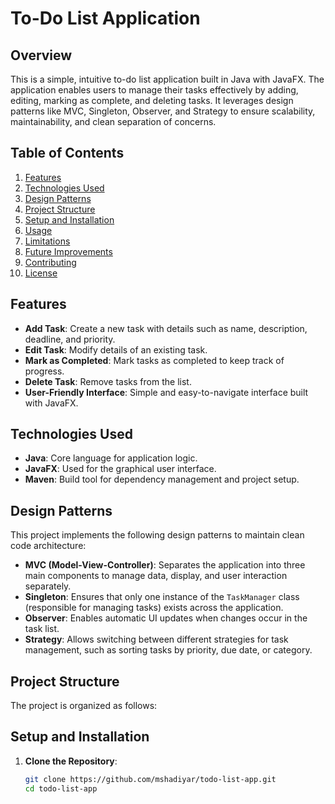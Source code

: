 # To-Do List Application

## Overview

This is a simple, intuitive to-do list application built in Java with JavaFX. The application enables users to manage their tasks effectively by adding, editing, marking as complete, and deleting tasks. It leverages design patterns like MVC, Singleton, Observer, and Strategy to ensure scalability, maintainability, and clean separation of concerns.

## Table of Contents

1. [Features](#features)
2. [Technologies Used](#technologies-used)
3. [Design Patterns](#design-patterns)
4. [Project Structure](#project-structure)
5. [Setup and Installation](#setup-and-installation)
6. [Usage](#usage)
7. [Limitations](#limitations)
8. [Future Improvements](#future-improvements)
9. [Contributing](#contributing)
10. [License](#license)

## Features

- **Add Task**: Create a new task with details such as name, description, deadline, and priority.
- **Edit Task**: Modify details of an existing task.
- **Mark as Completed**: Mark tasks as completed to keep track of progress.
- **Delete Task**: Remove tasks from the list.
- **User-Friendly Interface**: Simple and easy-to-navigate interface built with JavaFX.

## Technologies Used

- **Java**: Core language for application logic.
- **JavaFX**: Used for the graphical user interface.
- **Maven**: Build tool for dependency management and project setup.

## Design Patterns

This project implements the following design patterns to maintain clean code architecture:

- **MVC (Model-View-Controller)**: Separates the application into three main components to manage data, display, and user interaction separately.
- **Singleton**: Ensures that only one instance of the `TaskManager` class (responsible for managing tasks) exists across the application.
- **Observer**: Enables automatic UI updates when changes occur in the task list.
- **Strategy**: Allows switching between different strategies for task management, such as sorting tasks by priority, due date, or category.

## Project Structure

The project is organized as follows:


## Setup and Installation

1. **Clone the Repository**:
   ```bash
   git clone https://github.com/mshadiyar/todo-list-app.git
   cd todo-list-app
